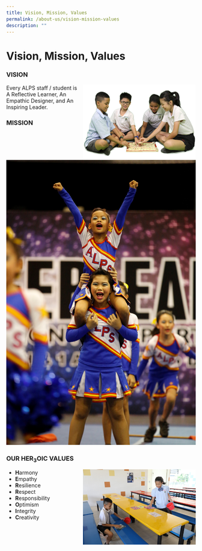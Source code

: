 ```yaml
---
title: Vision, Mission, Values
permalink: /about-us/vision-mission-values
description: ""
---
```

# **Vision, Mission, Values**

### VISION

<img src="/images/Vision.png" style="width:300px;height:200px;margin-left:15px;" align = "right">

Every ALPS staff / student is A Reflective Learner, An Empathic Designer, and An Inspiring Leader.

### MISSION

![](/images/Mission.jpg)


### OUR HER<sub>3</sub>OIC VALUES

<img src="/images/Values.jpg" style="width:300px;height:200px;margin-left:15px;" align = "right">

* **H**armony 
* **E**mpathy
* **R**esilience 
* **R**espect
* **R**esponsibility 
* **O**ptimism
* **I**ntegrity 
* **C**reativity